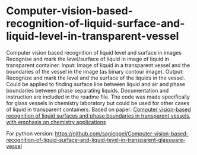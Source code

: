 # Computer-vision-based-recognition-of-liquid-surface-and-liquid-level-in-transparent-vessel
Computer vision based recognition of liquid level and surface in images
Recognise and mark the level/surface of liquid in image of liquid in transparent container. 
Input: Image of liquid in a transparent vessel and the boundaries of the vessel in the image (as binary contour image). 
Output: Recognize and mark the level and the surface of the liquids in the vessel. Could be applied to finding surface line between liquid and air and phase boundaries between phase separating liquids. 
Documentation and instruction are included in the readme file. 
The code was made specifically for glass vessels in chemistry laboratory but could be used for other cases of liquid in transparent containers. 
Based on paper: [Computer vision-based recognition of liquid surfaces and phase boundaries in transparent vessels, with emphasis on chemistry applications](http://arxiv.org/abs/1404.7174)

For python version: https://github.com/sagieppel/Computer-vision-based-recognition-of-liquid-surface-and-liquid-level-in-transparent-glassware-vessel
